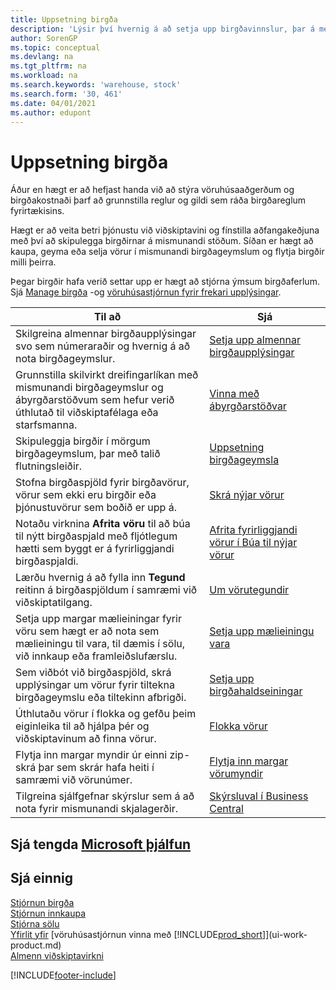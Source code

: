 ```yaml
---
title: Uppsetning birgða
description: 'Lýsir því hvernig á að setja upp birgðavinnslur, þar á meðal flutningsleiðir og birgðageymslur á borð við vöruhús.'
author: SorenGP
ms.topic: conceptual
ms.devlang: na
ms.tgt_pltfrm: na
ms.workload: na
ms.search.keywords: 'warehouse, stock'
ms.search.form: '30, 461'
ms.date: 04/01/2021
ms.author: edupont
---
```

# <a name="setting-up-inventory"></a>Uppsetning birgða
Áður en hægt er að hefjast handa við að stýra vöruhúsaaðgerðum og birgðakostnaði þarf að grunnstilla reglur og gildi sem ráða birgðareglum fyrirtækisins.

Hægt er að veita betri þjónustu við viðskiptavini og fínstilla aðfangakeðjuna með því að skipulegga birgðirnar á mismunandi stöðum. Síðan er hægt að kaupa, geyma eða selja vörur í mismunandi birgðageymslum og flytja birgðir milli þeirra.

Þegar birgðir hafa verið settar upp er hægt að stjórna ýmsum birgðaferlum. Sjá  [Manage birgða](inventory-manage-inventory.md)  -og  [vöruhúsastjórnun fyrir frekari upplýsingar](design-details-warehouse-management.md).

| Til að | Sjá |
| --- | --- |
| Skilgreina almennar birgðaupplýsingar svo sem númeraraðir og hvernig á að nota birgðageymslur. |[Setja upp almennar birgðaupplýsingar](inventory-how-setup-general.md) |
|Grunnstilla skilvirkt dreifingarlíkan með mismunandi birgðageymslur og ábyrgðarstöðvum sem hefur verið úthlutað til viðskiptafélaga eða starfsmanna.|[Vinna með ábyrgðarstöðvar](inventory-responsibility-centers.md)|
| Skipuleggja birgðir í mörgum birgðageymslum, þar með talið flutningsleiðir. |[Uppsetning birgðageymsla](inventory-how-register-new-items.md) |
| Stofna birgðaspjöld fyrir birgðavörur, vörur sem ekki eru birgðir eða þjónustuvörur sem boðið er upp á. |[Skrá nýjar vörur](inventory-how-register-new-items.md) |
|Notaðu virknina **Afrita vöru** til að búa til nýtt birgðaspjald með fljótlegum hætti sem byggt er á fyrirliggjandi birgðaspjaldi.|[Afrita fyrirliggjandi vörur í Búa til nýjar vörur](inventory-how-copy-items.md)|
|Lærðu hvernig á að fylla inn **Tegund** reitinn á birgðaspjöldum í samræmi við viðskiptatilgang.|[Um vörutegundir](inventory-about-item-types.md)|
|Setja upp margar mælieiningar fyrir vöru sem hægt er að nota sem mælieiningu til vara, til dæmis í sölu, við innkaup eða framleiðslufærslu.|[Setja upp mælieiningu vara](inventory-how-setup-units-of-measure.md)|
|Sem viðbót við birgðaspjöld, skrá upplýsingar um vörur fyrir tiltekna birgðageymslu eða tiltekinn afbrigði.|[Setja upp birgðahaldseiningar](inventory-how-to-set-up-stockkeeping-units.md)|
| Úthlutaðu vörur í flokka og gefðu þeim eiginleika til að hjálpa þér og viðskiptavinum að finna vörur. |[Flokka vörur](inventory-how-categorize-items.md) |
|Flytja inn margar myndir úr einni zip-skrá þar sem skrár hafa heiti í samræmi við vörunúmer.|[Flytja inn margar vörumyndir](inventory-how-import-item-pictures.md)|
|Tilgreina sjálfgefnar skýrslur sem á að nota fyrir mismunandi skjalagerðir.|[Skýrsluval í Business Central](across-report-selections.md)|

## <a name="see-related-microsoft-training"></a>Sjá tengda [Microsoft þjálfun](/training/paths/trade-get-started-dynamics-365-business-central/)

## <a name="see-also"></a>Sjá einnig

[Stjórnun birgða](inventory-manage-inventory.md)  
[Stjórnun innkaupa](purchasing-manage-purchasing.md)  
[Stjórna sölu](sales-manage-sales.md)    
[Yfirlit yfir](design-details-warehouse-management.md)
[vöruhúsastjórnun vinna með [!INCLUDE[prod_short](includes/prod_short.md)]](ui-work-product.md)  
[Almenn viðskiptavirkni](ui-across-business-areas.md)


[!INCLUDE[footer-include](includes/footer-banner.md)]

